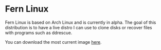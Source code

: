 # Fern Linux

Fern Linux is based on Arch Linux and is currently in alpha. The goal of this distribution is to have a live distro I can use to clone disks or recover files with programs such as ddrescue.

You can download the most current image [here](https://mega.nz/#!pkZ2gQ4S!3dHrKbH6L9KreJINtGNkARupOYfTN1rqudnkUOxc-To).
